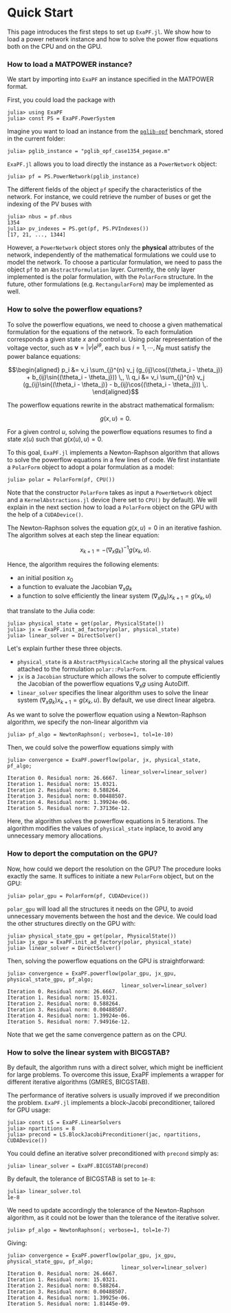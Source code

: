 # Quick Start

This page introduces the first steps to set up `ExaPF.jl`.
We show how to load a power network instance and how to solve
the power flow equations both on the CPU and on the GPU.

### How to load a MATPOWER instance?
We start by importing into `ExaPF` an instance specified in the MATPOWER format.

First, you could load the package with
```julia-repl
julia> using ExaPF
julia> const PS = ExaPF.PowerSystem
```

Imagine you want to load an instance from the [`pglib-opf`](https://github.com/power-grid-lib/pglib-opf)
benchmark, stored in the current folder:
```julia-repl
julia> pglib_instance = "pglib_opf_case1354_pegase.m"
```
`ExaPF.jl` allows you to load directly the instance as a `PowerNetwork`
object:
```julia-repl
julia> pf = PS.PowerNetwork(pglib_instance)
```
The different fields of the object `pf` specify the characteristics
of the network. For instance, we could retrieve the number of buses
or get the indexing of the PV buses with
```julia-repl
julia> nbus = pf.nbus
1354
julia> pv_indexes = PS.get(pf, PS.PVIndexes())
[17, 21, ..., 1344]
```

However, a `PowerNetwork` object stores only the **physical** attributes
of the network, independently of the mathematical formulations
we could use to model the network. To choose a particular formulation,
we need to pass the object `pf` to an `AbstractFormulation` layer.
Currently, the only layer implemented is the polar formulation,
with the `PolarForm` structure. In the future, other formulations
(e.g. `RectangularForm`) may be implemented as well.


### How to solve the powerflow equations?

To solve the powerflow equations, we need to choose a given mathematical
formulation for the equations of the network. To each formulation
corresponds a given state $x$ and control $u$.
Using polar representation of the voltage vector, such as $\bm{v} = |v|e^{j \theta}$,
each bus $i=1, \cdots, N_B$ must satisfy the power balance equations:
```math
\begin{aligned}
    p_i &= v_i \sum_{j}^{n} v_j (g_{ij}\cos{(\theta_i - \theta_j)} + b_{ij}\sin{(\theta_i - \theta_j})) \,, \\
    q_i &= v_i \sum_{j}^{n} v_j (g_{ij}\sin{(\theta_i - \theta_j)} - b_{ij}\cos{(\theta_i - \theta_j})) \,.
\end{aligned}
```
The powerflow equations
rewrite in the abstract mathematical formalism:
```math
g(x, u) = 0.
```
For a given control $u$, solving the powerflow equations resumes to find
a state $x(u)$ such that $g(x(u), u) = 0$.

To this goal, `ExaPF.jl` implements
a Newton-Raphson algorithm that allows to solve the powerflow equations
in a few lines of code.
We first instantiate a `PolarForm` object to adopt a polar formulation
as a model:
```julia-repl
julia> polar = PolarForm(pf, CPU())

```
Note that the constructor `PolarForm` takes as input a `PowerNetwork` object
and a `KernelAbstractions.jl` device (here set to `CPU()` by default). We
will explain in the next section how to load a `PolarForm` object on
the GPU with the help of a `CUDADevice()`.

The Newton-Raphson solves the equation $g(x, u) = 0$ in an iterative fashion.
The algorithm solves at each step the linear equation:
```math
    x_{k+1} = - (\nabla_x g_k)^{-1} g(x_k, u).
```
Hence, the algorithm requires the following elements:

- an initial position $x_0$
- a function to evaluate the Jacobian $\nabla_x g_k$
- a function to solve efficiently the linear system $(\nabla_x g_k) x_{k+1} = g(x_k, u)$

that translate to the Julia code:
```julia-repl
julia> physical_state = get(polar, PhysicalState())
julia> jx = ExaPF.init_ad_factory(polar, physical_state)
julia> linear_solver = DirectSolver()

```
Let's explain further these three objects.

- `physical_state` is a `AbstractPhysicalCache` storing all the physical values
  attached to the formulation `polar::PolarForm`.
- `jx` is a `Jacobian` structure which allows the solver to compute efficiently
  the Jacobian of the powerflow equations $\nabla_x g$ using AutoDiff.
- `linear_solver` specifies the linear algorithm uses to solve the linear
  system $(\nabla_x g_k) x_{k+1} = g(x_k, u)$. By default, we use direct linear
  algebra.

As we want to solve the powerflow equation using a Newton-Raphson algorithm,
we specify the non-linear algorithm via
```julia-repl
julia> pf_algo = NewtonRaphson(; verbose=1, tol=1e-10)
```

Then, we could solve the powerflow equations simply with
```julia-repl
julia> convergence = ExaPF.powerflow(polar, jx, physical_state, pf_algo;
                                     linear_solver=linear_solver)
Iteration 0. Residual norm: 26.6667.
Iteration 1. Residual norm: 15.0321.
Iteration 2. Residual norm: 0.588264.
Iteration 3. Residual norm: 0.00488507.
Iteration 4. Residual norm: 1.39924e-06.
Iteration 5. Residual norm: 7.37136e-12.
```
Here, the algorithm solves the powerflow equations in 5 iterations.
The algorithm modifies the values of `physical_state` inplace, to
avoid any unnecessary memory allocations.


### How to deport the computation on the GPU?

Now, how could we deport the resolution on the GPU?
The procedure looks exactly the same. It suffices to initiate
a new `PolarForm` object, but on the GPU:
```julia-repl
julia> polar_gpu = PolarForm(pf, CUDADevice())

```
`polar_gpu` will load all the structures it needs on the GPU, to
avoid unnecessary movements between the host and the device.
We could load the other structures directly on the GPU with:
```julia-repl
julia> physical_state_gpu = get(polar, PhysicalState())
julia> jx_gpu = ExaPF.init_ad_factory(polar, physical_state)
julia> linear_solver = DirectSolver()

```
Then, solving the powerflow equations on the GPU is
straightforward:
```julia-repl
julia> convergence = ExaPF.powerflow(polar_gpu, jx_gpu, physical_state_gpu, pf_algo;
                                     linear_solver=linear_solver)
Iteration 0. Residual norm: 26.6667.
Iteration 1. Residual norm: 15.0321.
Iteration 2. Residual norm: 0.588264.
Iteration 3. Residual norm: 0.00488507.
Iteration 4. Residual norm: 1.39924e-06.
Iteration 5. Residual norm: 7.94916e-12.
```

Note that we get the same convergence pattern as on the CPU.


### How to solve the linear system with BICGSTAB?

By default, the algorithm runs with a direct solver, which might be
inefficient for large problems. To overcome this issue, ExaPF implements
a wrapper for different iterative algorithms (GMRES, BICGSTAB).

The performance of iterative solvers is usually improved if we precondition
the problem.
`ExaPF.jl` implements a block-Jacobi preconditioner, tailored
for GPU usage:
```julia-repl
julia> const LS = ExaPF.LinearSolvers
julia> npartitions = 8
julia> precond = LS.BlockJacobiPreconditioner(jac, npartitions, CUDADevice())
```
You could define an iterative solver preconditioned with `precond` simply as:
```julia-repl
julia> linear_solver = ExaPF.BICGSTAB(precond)

```
By default, the tolerance of BICGSTAB is set to `1e-8`:
```julia-repl
julia> linear_solver.tol
1e-8
```

We need to update accordingly the tolerance of the Newton-Raphson algorithm,
as it could not be lower than the tolerance of the iterative solver.
```julia-repl
julia> pf_algo = NewtonRaphson(; verbose=1, tol=1e-7)
```

Giving:
```julia-repl
julia> convergence = ExaPF.powerflow(polar_gpu, jx_gpu, physical_state_gpu, pf_algo;
                                     linear_solver=linear_solver)
Iteration 0. Residual norm: 26.6667.
Iteration 1. Residual norm: 15.0321.
Iteration 2. Residual norm: 0.588264.
Iteration 3. Residual norm: 0.00488507.
Iteration 4. Residual norm: 1.39925e-06.
Iteration 5. Residual norm: 1.81445e-09.

```

